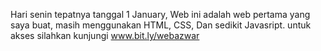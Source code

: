 Hari senin tepatnya tanggal 1 January, Web ini adalah web pertama yang saya buat, masih menggunakan HTML, CSS, Dan sedikit Javasript.
untuk akses silahkan kunjungi www.bit.ly/webazwar
